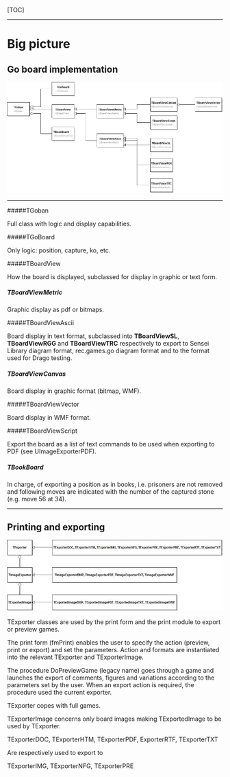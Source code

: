 [TOC]

------

# Big picture

## Go board implementation

![goban.class](goban.class.jpg)

------

#####TGoban

Full class with logic and display capabilities.

#####TGoBoard

Only logic: position, capture, ko, etc.

#####TBoardView

How the board is displayed, subclassed for display in graphic or text form.

##### TBoardViewMetric

Graphic display as pdf or bitmaps.

#####TBoardViewAscii

Board display in text format, subclassed into __TBoardViewSL__, **TBoardViewRGG** and **TBoardViewTRC** respectively to export to Sensei Library diagram format, rec.games.go diagram format and to the format used for Drago testing.

##### TBoardViewCanvas

Board display in graphic format (bitmap, WMF).

#####TBoardViewVector

Board display in WMF format.

#####TBoardViewScript

Export the board as a list of text commands to be used when exporting to PDF (see UImageExporterPDF).

##### TBookBoard

In charge, of exporting a position as in books, i.e. prisoners are not removed and following moves are indicated with the number of the captured stone (e.g. move 56 at 34).

------

## Printing and exporting

![exporter.class](exporter.class.jpg)

TExporter classes are used by the print form and the print module to export or preview games. 

The print form (fmPrint) enables the user to specify the action (preview, print or export) and set the parameters. Action and formats are instantiated into the relevant TExporter and TExporterImage.

The procedure DoPreviewGame (legacy name) goes through a game and launches the export of comments, figures and variations according to the parameters set by the user. When an export action is required, the procedure used the current exporter.

TExporter copes with full games.

TExporterImage concerns only board images making TExportedImage to be used by TExporter.

TExporterDOC, TExporterHTM, TExporterPDF, ExporterRTF, TExporterTXT

Are respectively used to export to

TExporterIMG, TExporterNFG, TExporterPRE